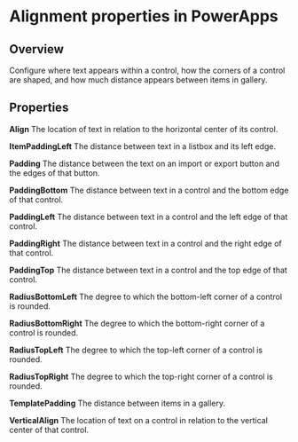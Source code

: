 <properties
    pageTitle="Alignment properties | Microsoft PowerApps"
    description="Reference information about properties such as Alignment and Padding"
    services=""
    suite="powerapps"
    documentationCenter="na"
    authors="aftowen"
    manager="erikre"
    editor=""
    tags=""/>

<tags
   ms.service="powerapps"
   ms.devlang="na"
   ms.topic="article"
   ms.tgt_pltfrm="na"
   ms.workload="na"
   ms.date="03/17/2016"
   ms.author="anneta"/>

# Alignment properties in PowerApps #

## Overview ##
Configure where text appears within a control, how the corners of a control are shaped, and how much distance appears between items in gallery.

## Properties ##

**Align** The location of text in relation to the horizontal center of its control.

**ItemPaddingLeft** The distance between text in a listbox and its left edge.

**Padding** The distance between the text on an import or export button and the edges of that button.

**PaddingBottom** The distance between text in a control and the bottom edge of that control.

**PaddingLeft** The distance between text in a control and the left edge of that control.

**PaddingRight** The distance between text in a control and the right edge of that control.

**PaddingTop** The distance between text in a control and the top edge of that control.

**RadiusBottomLeft** The degree to which the bottom-left corner of a control is rounded.

**RadiusBottomRight** The degree to which the bottom-right corner of a control is rounded.

**RadiusTopLeft** The degree to which the top-left corner of a control is rounded.

**RadiusTopRight** The degree to which the top-right corner of a control is rounded.

**TemplatePadding** The distance between items in a gallery.

**VerticalAlign** The location of text on a control in relation to the vertical center of that control.
